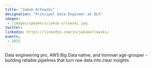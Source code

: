 ```yaml
---
title: "Jakub Orłowski"
designation: "Principal Data Engineer at OLX"
images:
 - /images/speakers/jakub-orlowski.jpg
twitter: 
linkedin: https://linkedin.com/in/jakuborlowski/
events:
 - 2025
---
```


Data engineering pro, AWS Big Data native, and Ironman age-grouper - building reliable pipelines that turn raw data into clear insights.